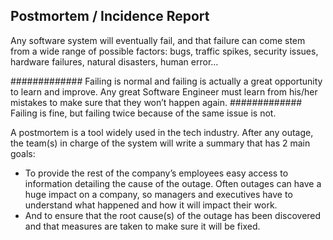## Postmortem / Incidence Report

Any software system will eventually fail, and that failure can come stem from a wide range of possible factors: 
            bugs, 
            traffic spikes, 
            security issues, 
            hardware failures, 
            natural disasters, 
            human error… 

############# Failing is normal and failing is actually a great opportunity to learn and improve.
Any great Software Engineer must learn from his/her mistakes to make sure that they won’t happen again.
############# Failing is fine, but failing twice because of the same issue is not.

A postmortem is a tool widely used in the tech industry. After any outage, the team(s) in charge of the system will write a summary that has 2 main goals:

* To provide the rest of the company’s employees easy access to information detailing the cause of the outage. Often outages can have a huge impact on a company, so managers and executives have to understand what happened and how it will impact their work.
* And to ensure that the root cause(s) of the outage has been discovered and that measures are taken to make sure it will be fixed.
